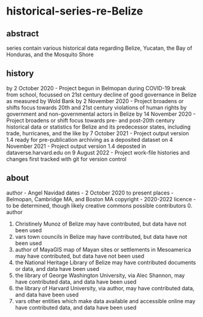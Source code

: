 # historical-series-re-Belize

## abstract
series contain various historical data regarding Belize, Yucatan, the Bay of Honduras, and the Mosquito Shore

## history
by 2 October 2020 - Project begun in Belmopan during COVID-19 break from school, focussed on 21st century decline of good governance in Belize as measured by Wold Bank
by 2 November 2020 - Project broadens or shifts focus towards 20th and 21st century violations of human rights by government and non-governmental actors in Belize
by 14 November 2020 - Project broadens or shift focus towards pre- and post-20th century historical data or statistics for Belize and its predecessor states, including trade, hurricanes, and the like
by 7 October 2021 - Project output version 1.4 ready for pre-publication archiving as a deposited dataset
on 4 November 2021 - Project output version 1.4 deposted in dataverse.harvard.edu
on 9 August 2022 - Project work-file histories and changes first tracked with git for version control

## about
author - Angel Navidad
dates - 2 October 2020 to present
places - Belmopan, Cambridge MA, and Boston MA
copyright - 2020-2022
licence - to be determined, though likely creative commons
possible contributors
  0.  author
  1.  Christinely Munoz of Belize may have contributed, but data have not been used
  2.  vars town councils in Belize may have contributed, but data have not been used
  3.  author of MayaGIS map of Mayan sites or settlements in Mesoamerica may have contributed, but data have not been used
  4.  the National Heritage Library of Belize may have contributed documents or data, and data have been used
  5.  the library of George Washington University, via Alec Shannon, may have contributed data, and data have been used
  6.  the library of Harvard University, via author, may have contributed data, and data have been used
  7.  vars other entities which make data available and accessible online may have contributed data, and data have been used
